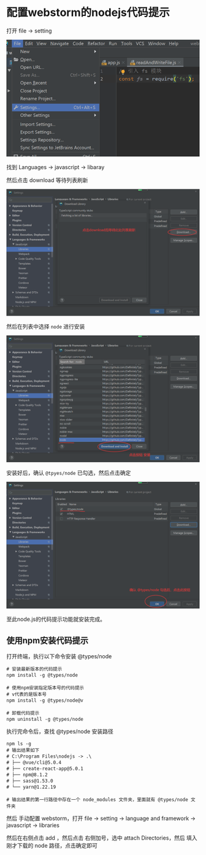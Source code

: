 # 配置webstorm的nodejs代码提示
打开 file -> setting

![](./img/3.png)

找到 Languages -> javascript -> libaray

然后点击 download 等待列表刷新

![](./img/4.png)

然后在列表中选择 `node` 进行安装

![](./img/5.png)

安装好后，确认 `@tpyes/node` 已勾选，然后点击确定

![](./img/6.png)

至此node.js的代码提示功能就安装完成。

## 使用npm安装代码提示

打开终端，执行以下命令安装 @types/node

```
# 安装最新版本的代码提示
npm install -g @types/node

# 使用npm安装指定版本号的代码提示
# v代表的是版本号
npm install -g @types/node@v

# 卸载代码提示
npm uninstall -g @types/node
```

执行完命令后，查找 @types/node 安装路径
```batch
npm ls -g
# 输出结果如下
# C:\Program Files\nodejs -> .\
# ├── @vue/cli@5.0.4
# ├── create-react-app@5.0.1   
# ├── npm@8.1.2
# ├── sass@1.53.0
# └── yarn@1.22.19

# 输出结果的第一行路径中存在一个 node_modules 文件夹，里面就有 @types/node 文件夹
```

然后 手动配置 webstorm，打开 file -> setting -> language and framework -> javascript -> libraries

然后在右侧点击 add ，然后点击 右侧加号，选中 attach Directories，然后 填入 刚才下载的 node 路径，点击确定即可